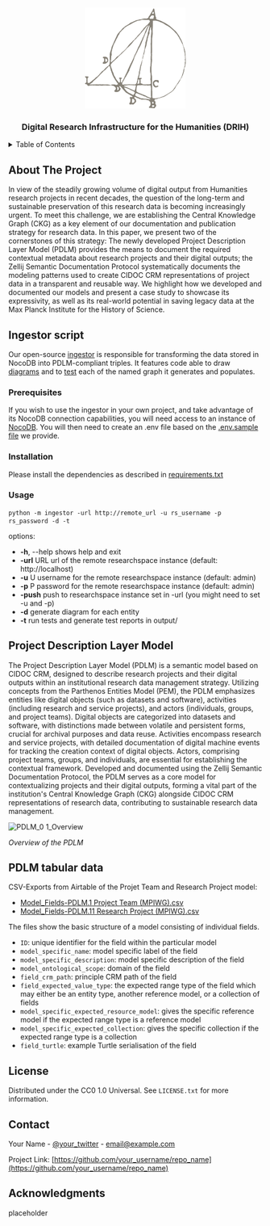 <!-- Improved compatibility of back to top link: See: https://github.com/othneildrew/Best-README-Template/pull/73 -->

<a name="readme-top"></a>

<!--
*** Thanks for checking out the Best-README-Template. If you have a suggestion
*** that would make this better, please fork the repo and create a pull request
*** or simply open an issue with the tag "enhancement".
*** Don't forget to give the project a star!
*** Thanks again! Now go create something AMAZING! :D
-->

<!-- PROJECT SHIELDS -->

<!--
*** I'm using markdown "reference style" links for readability.
*** Reference links are enclosed in brackets [ ] instead of parentheses ( ).
*** See the bottom of this document for the declaration of the reference variables
*** for contributors-url, forks-url, etc. This is an optional, concise syntax you may use.
*** https://www.markdownguide.org/basic-syntax/#reference-style-links
-->

<!-- [![Contributors][contributors-shield]][contributors-url]
[![Forks][forks-shield]][forks-url]
[![Stargazers][stars-shield]][stars-url]
[![Issues][issues-shield]][issues-url]
[![MIT License][license-shield]][license-url]
[![LinkedIn][linkedin-shield]][linkedin-url] -->

<!-- PROJECT LOGO -->

<br />
<div align="center">
  <a href="https://www.mpiwg-berlin.mpg.de/">
    <img src="images/logo.png" alt="Logo" width="200" height="200">
  </a>

<h3 align="center">Digital Research Infrastructure for the Humanities (DRIH)</h3>

<!-- <p align="center">
    An awesome README template to jumpstart your projects!
    <br />
    <a href="https://github.com/othneildrew/Best-README-Template"><strong>Explore the docs »</strong></a>
    <br />
    <br />
    <a href="https://github.com/othneildrew/Best-README-Template">View Demo</a>
    ·
    <a href="https://github.com/othneildrew/Best-README-Template/issues">Report Bug</a>
    ·
    <a href="https://github.com/othneildrew/Best-README-Template/issues">Request Feature</a>
  </p>
</div> -->

</div>

<!-- TABLE OF CONTENTS -->

<details>
  <summary>Table of Contents</summary>
  <ol>
    <li>
      <a href="#about-the-project">About The Project</a>
    </li>
    <li>
      <a href="#ingestor-scripts">Ingestor Scripts</a>
    </li>
    <li><a href="#project-description-layer-model">Project Description Layer Model (PDLM) v.0.1</a></li>
    <li><a href="#pdlm-tabular-data">Tabular data of the PDLM v.0.1</a></li>
    <li><a href="#license">License</a></li>
    <li><a href="#contact">Contact</a></li>
    <li><a href="#acknowledgments">Acknowledgments</a></li>
  </ol>
</details>

<!-- ABOUT THE PROJECT -->

## About The Project

<!-- We could add a DRIH screenshot here? -->

<!-- [![Product Name Screen Shot][product-screenshot]](https://example.com) -->

In view of the steadily growing volume of digital output from Humanities research projects in recent decades, the question of the long-term and sustainable preservation of this research data is becoming increasingly urgent. To meet this challenge, we are establishing the Central Knowledge Graph (CKG) as a key element of our documentation and publication strategy for research data. In this paper, we present two of the cornerstones of this strategy: The newly developed Project Description Layer Model (PDLM) provides the means to document the required contextual metadata about research projects and their digital outputs; the Zellij Semantic Documentation Protocol systematically documents the modeling patterns used to create CIDOC CRM representations of project data in a transparent and reusable way. We highlight how we developed and documented our models and present a case study to showcase its expressivity, as well as its real-world potential in saving legacy data at the Max Planck Institute for the History of Science.

<!-- GETTING STARTED -->

## Ingestor script

Our open-source [ingestor](https://github.com/mpiwg-research-it/drih/blob/main/ingestor_code/__main__.py) is responsible for transforming the data stored in NocoDB into PDLM-compliant triples. It features code able to draw [diagrams](https://github.com/mpiwg-research-it/drih/blob/main/ingestor_output_samples/pictures/actor/project-team/pe34_002.png) and to [test](https://github.com/mpiwg-research-it/drih/blob/main/ingestor_output_samples/test_reports/activities.txt) each of the named graph it generates and populates.

### Prerequisites

If you wish to use the ingestor in your own project, and take advantage of its NocoDB connection capabilities, you will need access to an instance of [NocoDB](https://github.com/nocodb/nocodb). You will then need to create an .env file based on the [.env.sample file](https://github.com/mpiwg-research-it/drih/blob/main/ingestor_code/.env.sample) we provide.

### Installation

Please install the dependencies as described in [requirements.txt](https://github.com/mpiwg-research-it/drih/blob/main/ingestor_code/requirements.txt)

### Usage

```
python -m ingestor -url http://remote_url -u rs_username -p rs_password -d -t
```

options:

- **-h**, --help  shows help and exit
- **-url** URL    url of the remote researchspace instance (default: http://localhost)
- **-u**   U      username for the remote researchspace instance (default: admin)
- **-p**   P      password for the remote researchspace instance  (default: admin)
- **-push**       push to researchspace instance set in -url (you might need to set -u and -p)
- **-d**          generate diagram for each entity
- **-t**          run tests and generate test reports in output/

## Project Description Layer Model

The Project Description Layer Model (PDLM) is a semantic model based on CIDOC CRM, designed to describe research projects and their digital outputs within an institutional research data management strategy. Utilizing concepts from the Parthenos Entities Model (PEM), the PDLM emphasizes entities like digital objects (such as datasets and software), activities (including research and service projects), and actors (individuals, groups, and project teams). Digital objects are categorized into datasets and software, with distinctions made between volatile and persistent forms, crucial for archival purposes and data reuse. Activities encompass research and service projects, with detailed documentation of digital machine events for tracking the creation context of digital objects. Actors, comprising project teams, groups, and individuals, are essential for establishing the contextual framework. Developed and documented using the Zellij Semantic Documentation Protocol, the PDLM serves as a core model for contextualizing projects and their digital outputs, forming a vital part of the institution's Central Knowledge Graph (CKG) alongside CIDOC CRM representations of research data, contributing to sustainable research data management.

![PDLM_0 1_Overview](https://github.com/mpiwg-research-it/drih/assets/10489583/79b98408-62fa-454a-ab09-92b70408a6de)

_Overview of the PDLM_

<!-- ROADMAP -->

## PDLM tabular data

CSV-Exports from Airtable of the Projet Team and Research Project model:

- [Model_Fields-PDLM.1 Project Team (MPIWG).csv](https://github.com/mpiwg-research-it/drih/files/14572058/Model_Fields-PDLM.1.Project.Team.MPIWG.csv)
- [Model_Fields-PDLM.11 Research Project (MPIWG).csv](https://github.com/mpiwg-research-it/drih/files/14572057/Model_Fields-PDLM.11.Research.Project.MPIWG.csv)

The files show the basic structure of a model consisting of individual fields.

- `ID`: unique identifier for the field within the particular model
- `model_specific_name`: model specific label of the field
- `model_specific_description`: model specific description of the field
- `model_ontological_scope`: domain of the field
- `field_crm_path`: principle CRM path of the field
- `field_expected_value_type`: the expected range type of the field which may either be an entity type, another reference model, or a collection of fields
- `model_specific_expected_resource_model`: gives the specific reference model if the expected range type is a reference model
- `model_specific_expected_collection`: gives the specific collection if the expected range type is a collection
- `field_turtle`: example Turtle serialisation of the field

<!-- LICENSE -->

## License

Distributed under the CC0 1.0 Universal. See `LICENSE.txt` for more information.

<!-- CONTACT -->

## Contact

Your Name - [@your_twitter](https://twitter.com/your_username) - email@example.com

Project Link: [https://github.com/your_username/repo_name](https://github.com/your_username/repo_name)

<!-- ACKNOWLEDGMENTS -->

## Acknowledgments

placeholder
